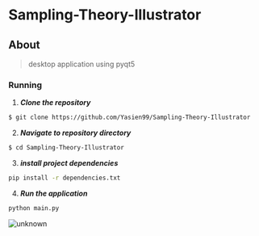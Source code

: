 # Sampling-Theory-Illustrator


## About

> desktop application using pyqt5

### Running

1. **_Clone the repository_**

```sh
$ git clone https://github.com/Yasien99/Sampling-Theory-Illustrator
```
2. **_Navigate to repository directory_**
```sh
$ cd Sampling-Theory-Illustrator
```
3. **_install project dependencies_**
```sh
pip install -r dependencies.txt
```
4. **_Run the application_**
```sh
python main.py
```
![unknown](https://user-images.githubusercontent.com/61332730/140610283-3f7aa928-0af4-444d-8e80-688ded2d1730.png)
